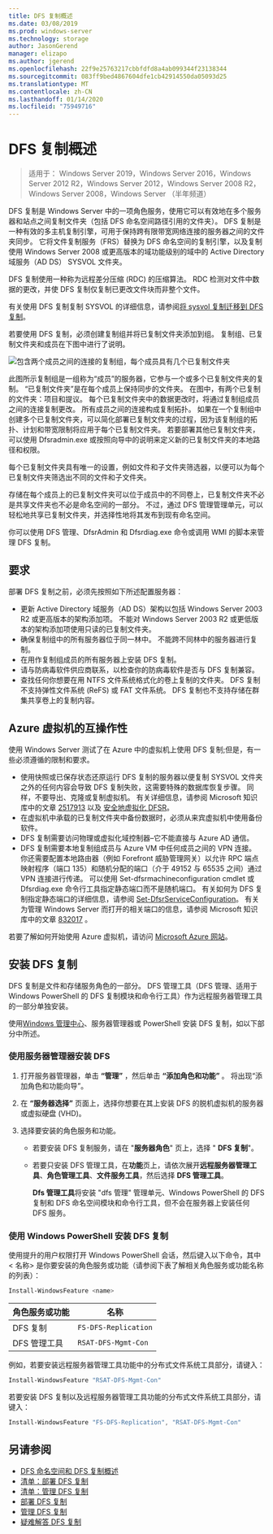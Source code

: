 ```yaml
---
title: DFS 复制概述
ms.date: 03/08/2019
ms.prod: windows-server
ms.technology: storage
author: JasonGerend
manager: elizapo
ms.author: jgerend
ms.openlocfilehash: 22f9e25763217cbbfdfd8a4ab099344f23138344
ms.sourcegitcommit: 083ff9bed4867604dfe1cb42914550da05093d25
ms.translationtype: MT
ms.contentlocale: zh-CN
ms.lasthandoff: 01/14/2020
ms.locfileid: "75949716"
---
```

# <a name="dfs-replication-overview"></a>DFS 复制概述

> 适用于： Windows Server 2019，Windows Server 2016，Windows Server 2012 R2，Windows Server 2012，Windows Server 2008 R2，Windows Server 2008，Windows Server （半年频道）

DFS 复制是 Windows Server 中的一项角色服务，使用它可以有效地在多个服务器和站点之间复制文件夹（包括 DFS 命名空间路径引用的文件夹）。 DFS 复制是一种有效的多主机复制引擎，可用于保持跨有限带宽网络连接的服务器之间的文件夹同步。 它将文件复制服务（FRS）替换为 DFS 命名空间的复制引擎，以及复制使用 Windows Server 2008 或更高版本的域功能级别的域中的 Active Directory 域服务（AD DS） SYSVOL 文件夹。

DFS 复制使用一种称为远程差分压缩 (RDC) 的压缩算法。 RDC 检测对文件中数据的更改，并使 DFS 复制仅复制已更改文件块而非整个文件。

有关使用 DFS 复制复制 SYSVOL 的详细信息，请参阅[将 sysvol 复制迁移到 DFS 复制](migrate-sysvol-to-dfsr.md)。

若要使用 DFS 复制，必须创建复制组并将已复制文件夹添加到组。 复制组、已复制文件夹和成员在下图中进行了说明。

![包含两个成员之间的连接的复制组，每个成员具有几个已复制文件夹](media/dfsr-overview.gif)

此图所示复制组是一组称为“成员”的服务器，它参与一个或多个已复制文件夹的复制。 “已复制文件夹”是在每个成员上保持同步的文件夹。 在图中，有两个已复制的文件夹：项目和提议。 每个已复制文件夹中的数据更改时，将通过复制组成员之间的连接复制更改。 所有成员之间的连接构成复制拓扑。
如果在一个复制组中创建多个已复制文件夹，可以简化部署已复制文件夹的过程，因为该复制组的拓扑、计划和带宽限制将应用于每个已复制文件夹。 若要部署其他已复制文件夹，可以使用 Dfsradmin.exe 或按照向导中的说明来定义新的已复制文件夹的本地路径和权限。

每个已复制文件夹具有唯一的设置，例如文件和子文件夹筛选器，以便可以为每个已复制文件夹筛选出不同的文件和子文件夹。

存储在每个成员上的已复制文件夹可以位于成员中的不同卷上，已复制文件夹不必是共享文件夹也不必是命名空间的一部分。 不过，通过 DFS 管理管理单元，可以轻松地共享已复制文件夹，并选择性地将其发布到现有命名空间。

你可以使用 DFS 管理、DfsrAdmin 和 Dfsrdiag.exe 命令或调用 WMI 的脚本来管理 DFS 复制。

## <a name="requirements"></a>要求

部署 DFS 复制之前，必须先按照如下所述配置服务器：

- 更新 Active Directory 域服务（AD DS）架构以包括 Windows Server 2003 R2 或更高版本的架构添加项。 不能对 Windows Server 2003 R2 或更低版本的架构添加项使用只读的已复制文件夹。
- 确保复制组中的所有服务器位于同一林中。 不能跨不同林中的服务器进行复制。
- 在用作复制组成员的所有服务器上安装 DFS 复制。
- 请与防病毒软件供应商联系，以检查你的防病毒软件是否与 DFS 复制兼容。
- 查找任何你想要在用 NTFS 文件系统格式化的卷上复制的文件夹。 DFS 复制不支持弹性文件系统 (ReFS) 或 FAT 文件系统。 DFS 复制也不支持存储在群集共享卷上的复制内容。

## <a name="interoperability-with-azure-virtual-machines"></a>Azure 虚拟机的互操作性

使用 Windows Server 测试了在 Azure 中的虚拟机上使用 DFS 复制;但是，有一些必须遵循的限制和要求。

- 使用快照或已保存状态还原运行 DFS 复制的服务器以便复制 SYSVOL 文件夹之外的任何内容会导致 DFS 复制失败，这需要特殊的数据库恢复步骤。 同样，不要导出、克隆或复制虚拟机。 有关详细信息，请参阅 Microsoft 知识库中的文章 [2517913](https://support.microsoft.com/kb/2517913) 以及 [安全地虚拟化 DFSR](https://blogs.technet.microsoft.com/filecab/2013/04/05/safely-virtualizing-dfsr/)。
- 在虚拟机中承载的已复制文件夹中备份数据时，必须从来宾虚拟机中使用备份软件。
- DFS 复制需要访问物理或虚拟化域控制器–它不能直接与 Azure AD 通信。
- DFS 复制需要本地复制组成员与 Azure VM 中任何成员之间的 VPN 连接。 你还需要配置本地路由器（例如 Forefront 威胁管理网关）以允许 RPC 端点映射程序（端口 135）和随机分配的端口（介于 49152 与 65535 之间）通过 VPN 连接进行传递。 可以使用 Set-dfsrmachineconfiguration cmdlet 或 Dfsrdiag.exe 命令行工具指定静态端口而不是随机端口。 有关如何为 DFS 复制指定静态端口的详细信息，请参阅 [Set-DfsrServiceConfiguration](https://docs.microsoft.com/powershell/module/dfsr/set-dfsrserviceconfiguration)。 有关为管理 Windows Server 而打开的相关端口的信息，请参阅 Microsoft 知识库中的文章 [832017](https://support.microsoft.com/kb/832017) 。

若要了解如何开始使用 Azure 虚拟机，请访问 [Microsoft Azure 网站](https://docs.microsoft.com/azure/virtual-machines/)。

## <a name="installing-dfs-replication"></a>安装 DFS 复制

DFS 复制是文件和存储服务角色的一部分。 DFS 管理工具（DFS 管理、适用于 Windows PowerShell 的 DFS 复制模块和命令行工具）作为远程服务器管理工具的一部分单独安装。

使用[Windows 管理中心](../../manage/windows-admin-center/understand/windows-admin-center.md)、服务器管理器或 PowerShell 安装 DFS 复制，如以下部分中所述。

### <a name="to-install-dfs-by-using-server-manager"></a>使用服务器管理器安装 DFS

1. 打开服务器管理器，单击 **“管理”** ，然后单击 **“添加角色和功能”** 。 将出现“添加角色和功能向导”。

2. 在 **“服务器选择”** 页面上，选择你想要在其上安装 DFS 的脱机虚拟机的服务器或虚拟硬盘 (VHD)。

3. 选择要安装的角色服务和功能。

    - 若要安装 DFS 复制服务，请在 "**服务器角色**" 页上，选择 " **DFS 复制**"。

    - 若要只安装 DFS 管理工具，在**功能**页上，请依次展开**远程服务器管理工具**、**角色管理工具**、**文件服务工具**，然后选择 **DFS 管理工具**。

         **Dfs 管理工具**将安装 "dfs 管理" 管理单元、Windows PowerShell 的 DFS 复制和 DFS 命名空间模块和命令行工具，但不会在服务器上安装任何 DFS 服务。

### <a name="to-install-dfs-replication-by-using-windows-powershell"></a>使用 Windows PowerShell 安装 DFS 复制

使用提升的用户权限打开 Windows PowerShell 会话，然后键入以下命令，其中 < 名称\> 是你要安装的角色服务或功能（请参阅下表了解相关角色服务或功能名称的列表）：

```PowerShell
Install-WindowsFeature <name>
```

|角色服务或功能|名称|
|---|---|
|DFS 复制|`FS-DFS-Replication`|
|DFS 管理工具|`RSAT-DFS-Mgmt-Con`|

例如，若要安装远程服务器管理工具功能中的分布式文件系统工具部分，请键入：

```PowerShell
Install-WindowsFeature "RSAT-DFS-Mgmt-Con"
```

若要安装 DFS 复制以及远程服务器管理工具功能的分布式文件系统工具部分，请键入：

```PowerShell
Install-WindowsFeature "FS-DFS-Replication", "RSAT-DFS-Mgmt-Con"
```

## <a name="see-also"></a>另请参阅

- [DFS 命名空间和 DFS 复制概述](https://docs.microsoft.com/previous-versions/windows/it-pro/windows-server-2012-R2-and-2012/jj127250(v%3dws.11))
- [清单：部署 DFS 复制](https://docs.microsoft.com/previous-versions/windows/it-pro/windows-server-2008-R2-and-2008/cc772201(v%3dws.11))
- [清单：管理 DFS 复制](https://docs.microsoft.com/previous-versions/windows/it-pro/windows-server-2008-R2-and-2008/cc755035(v%3dws.11))
- [部署 DFS 复制](https://docs.microsoft.com/previous-versions/windows/it-pro/windows-server-2008-R2-and-2008/cc770925(v%3dws.11))
- [管理 DFS 复制](https://docs.microsoft.com/previous-versions/windows/it-pro/windows-server-2008-R2-and-2008/cc770925(v%3dws.11))
- [疑难解答 DFS 复制](https://docs.microsoft.com/previous-versions/windows/it-pro/windows-server-2008-R2-and-2008/cc732802(v%3dws.11))
